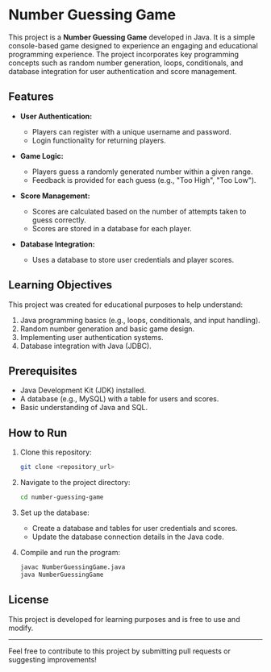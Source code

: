 # Number Guessing Game

This project is a **Number Guessing Game** developed in Java. It is a simple console-based game designed to experience an engaging and educational programming experience. The project incorporates key programming concepts such as random number generation, loops, conditionals, and database integration for user authentication and score management.

## Features

- **User Authentication:**
  - Players can register with a unique username and password.
  - Login functionality for returning players.

- **Game Logic:**
  - Players guess a randomly generated number within a given range.
  - Feedback is provided for each guess (e.g., "Too High", "Too Low").

- **Score Management:**
  - Scores are calculated based on the number of attempts taken to guess correctly.
  - Scores are stored in a database for each player.

- **Database Integration:**
  - Uses a database to store user credentials and player scores.

## Learning Objectives

This project was created for educational purposes to help understand:

1. Java programming basics (e.g., loops, conditionals, and input handling).
2. Random number generation and basic game design.
3. Implementing user authentication systems.
4. Database integration with Java (JDBC).

## Prerequisites

- Java Development Kit (JDK) installed.
- A database (e.g., MySQL) with a table for users and scores.
- Basic understanding of Java and SQL.

## How to Run

1. Clone this repository:
   ```bash
   git clone <repository_url>
   ```

2. Navigate to the project directory:
   ```bash
   cd number-guessing-game
   ```

3. Set up the database:
   - Create a database and tables for user credentials and scores.
   - Update the database connection details in the Java code.

4. Compile and run the program:
   ```bash
   javac NumberGuessingGame.java
   java NumberGuessingGame
   ```

## License

This project is developed for learning purposes and is free to use and modify.

---

Feel free to contribute to this project by submitting pull requests or suggesting improvements!
